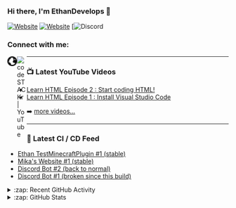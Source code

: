 ### Hi there, I'm EthanDevelops 👋



[![Website](https://img.shields.io/website?label=ethan.bennun.me&style=for-the-badge&url=https%3A%2F%2Fethan.bennun.me)](https://ethan.bennun.me)
[![Website](https://img.shields.io/website?label=bennun.me&style=for-the-badge&url=https%3A%2F%2Fbennun.me)](https://bennun.me)
[![Discord](https://img.shields.io/discord/768130260818329621?color=lightblue&label=Discord&style=for-the-badge)

### Connect with me:

[<img align="left" alt="codeSTACKr.com" width="22px" src="https://raw.githubusercontent.com/iconic/open-iconic/master/svg/globe.svg" />][website]
[<img align="left" alt="codeSTACKr | YouTube" width="22px" src="https://cdn.jsdelivr.net/npm/simple-icons@v3/icons/youtube.svg" />][youtube]

---

### 📺 Latest YouTube Videos

<!-- YOUTUBE:START -->
- [Learn HTML Episode 2 : Start coding HTML!](https://www.youtube.com/watch?v=LLHnKy76GBM)
- [Learn HTML Episode 1 : Install Visual Studio Code](https://www.youtube.com/watch?v=ky3UCpUAeCg)
<!-- YOUTUBE:END -->

➡️ [more videos...](https://www.youtube.com/channel/UCjVyDoLpbc3T3sb63Q9l6bQ)

---

### 📕 Latest CI / CD Feed

<!-- BLOG-POST-LIST:START -->
- [Ethan TestMinecraftPlugin #1 (stable)](https://ci.ethan.bennun.me/job/Ethan%20TestMinecraftPlugin/1/)
- [Mika's Website #1 (stable)](https://ci.ethan.bennun.me/job/Mika's%20Website/1/)
- [Discord Bot #2 (back to normal)](https://ci.ethan.bennun.me/job/Discord%20Bot/2/)
- [Discord Bot #1 (broken since this build)](https://ci.ethan.bennun.me/job/Discord%20Bot/1/)
<!-- BLOG-POST-LIST:END -->

<details>
  <summary>:zap: Recent GitHub Activity</summary>
  
<!--START_SECTION:activity-->
1. 🗣 Commented on [#37](https://github.com/HackerPoet/NonEuclidean/issues/37) in [HackerPoet/NonEuclidean](https://github.com/HackerPoet/NonEuclidean)
2. 🗣 Commented on [#37](https://github.com/HackerPoet/NonEuclidean/issues/37) in [HackerPoet/NonEuclidean](https://github.com/HackerPoet/NonEuclidean)
3. 🗣 Commented on [#37](https://github.com/HackerPoet/NonEuclidean/issues/37) in [HackerPoet/NonEuclidean](https://github.com/HackerPoet/NonEuclidean)
4. 🗣 Commented on [#36](https://github.com/HackerPoet/NonEuclidean/issues/36) in [HackerPoet/NonEuclidean](https://github.com/HackerPoet/NonEuclidean)
5. 🗣 Commented on [#36](https://github.com/HackerPoet/NonEuclidean/issues/36) in [HackerPoet/NonEuclidean](https://github.com/HackerPoet/NonEuclidean)
<!--END_SECTION:activity-->

</details>

</details>

<details>
  <summary>:zap: GitHub Stats</summary>

<img align="left" alt="EthanDevelops's Github Stats" src="https://readme.bennun.me/api?username=EthanDevelops&show_icons=true&hide_border=true" />
</details>

[website]: https://ethandevelops.github.io
[youtube]: https://www.youtube.com/channel/UCjVyDoLpbc3T3sb63Q9l6bQ

